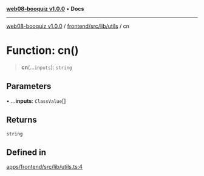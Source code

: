 [**web08-booquiz v1.0.0**](../../../../../README.md) • **Docs**

***

[web08-booquiz v1.0.0](../../../../../modules.md) / [frontend/src/lib/utils](../README.md) / cn

# Function: cn()

> **cn**(...`inputs`): `string`

## Parameters

• ...**inputs**: `ClassValue`[]

## Returns

`string`

## Defined in

[apps/frontend/src/lib/utils.ts:4](https://github.com/boostcampwm-2024/web08-BooQuiz/blob/7e828c98e22bdcb5cd4d46c7c476fd54ffa246ae/apps/frontend/src/lib/utils.ts#L4)

